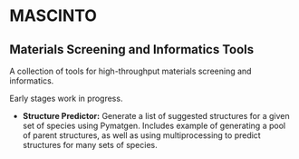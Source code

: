# MASCINTO
## Materials Screening and Informatics Tools
A collection of tools for high-throughput materials screening and informatics.

Early stages work in progress.

 - **Structure Predictor:** Generate a list of suggested structures for a given set of species using Pymatgen. Includes example of generating a pool of parent structures, as well as using multiprocessing to predict structures for many sets of species.
